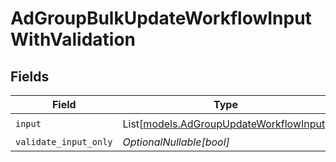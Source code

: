 # AdGroupBulkUpdateWorkflowInputWithValidation


## Fields

| Field                                                                              | Type                                                                               | Required                                                                           | Description                                                                        |
| ---------------------------------------------------------------------------------- | ---------------------------------------------------------------------------------- | ---------------------------------------------------------------------------------- | ---------------------------------------------------------------------------------- |
| `input`                                                                            | List[[models.AdGroupUpdateWorkflowInput](../models/adgroupupdateworkflowinput.md)] | :heavy_check_mark:                                                                 | N/A                                                                                |
| `validate_input_only`                                                              | *OptionalNullable[bool]*                                                           | :heavy_minus_sign:                                                                 | N/A                                                                                |